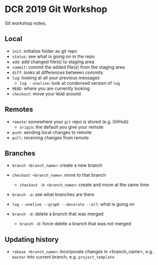 
# DCR 2019 Git Workshop

Git workshop notes.

## Local

- `init`: initialize folder as git repo
- `status`: see what is going on in the repo
- `add`: add changed file(s) to staging area
- `commit`: commit the added file(s) from the staging area
- `diff`: looks at differences between commits
- `log`: looking at all your previous messages
  - `log --oneline`: look at condensed version of `log`
- `HEAD`: where you are currently looking
- `checkout`: move your `HEAD` around

## Remotes

- `remote`: somewhere your `git` repo is stored (e.g. GitHub)
  - `origin`: the default you give your remote
- `push`: sending local changes to remote
- `pull`: receiving changes from remote

## Branches
- `branch <branch_name>`: create a new branch
- `checkout <branch_name>`: move to that branch
  - `checkout -b <branch_name>`: create and move at the same time
- `branch -a`: see what branches are there

- `log --oneline --graph --decorate --all`: what is going on 

- `branch -d`: delete a branch that was merged
  - `branch -D`: force delete a branch that was *not* merged
  
## Updating history

- `rebase <branch_name>`: incorporate changes in <branch_name>, e.g. `master` into current branch, e.g. `project_template`
